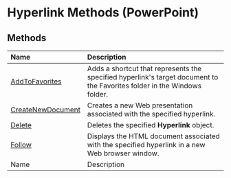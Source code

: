 
# Hyperlink Methods (PowerPoint)

## Methods



|**Name**|**Description**|
|:-----|:-----|
| [AddToFavorites](40a6f12e-3ad3-f028-ed47-b131b36af5fd.md)|Adds a shortcut that represents the specified hyperlink's target document to the Favorites folder in the Windows folder.|
| [CreateNewDocument](d2de9bbb-a659-3ea3-bdee-244329d88416.md)|Creates a new Web presentation associated with the specified hyperlink.|
| [Delete](05961889-ff6c-b8f3-4cf4-e60ed782533b.md)|Deletes the specified  **Hyperlink** object.|
| [Follow](d56ace43-cf92-b3a6-abb4-dd7b87bc3feb.md)|Displays the HTML document associated with the specified hyperlink in a new Web browser window.|
|Name|Description|
